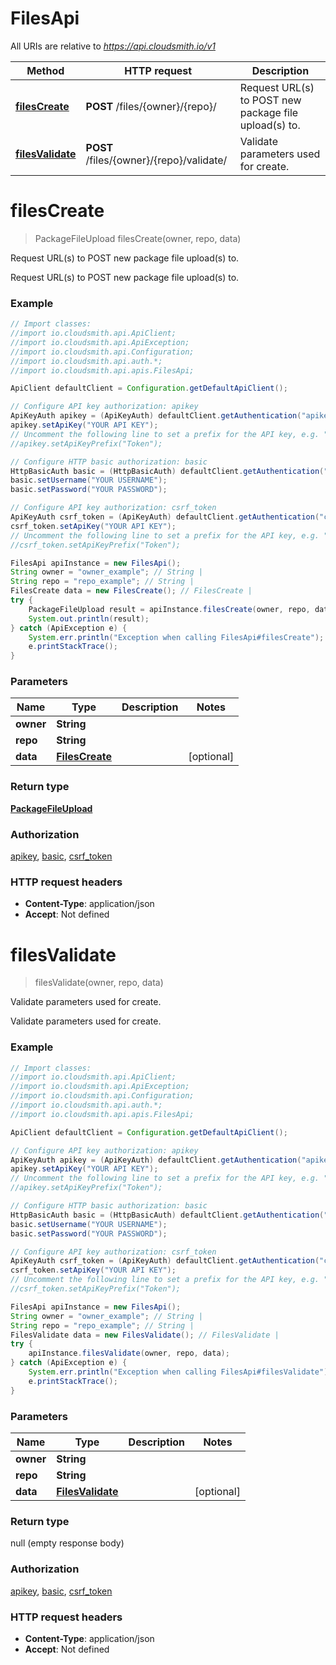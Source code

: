 # FilesApi

All URIs are relative to *https://api.cloudsmith.io/v1*

Method | HTTP request | Description
------------- | ------------- | -------------
[**filesCreate**](FilesApi.md#filesCreate) | **POST** /files/{owner}/{repo}/ | Request URL(s) to POST new package file upload(s) to.
[**filesValidate**](FilesApi.md#filesValidate) | **POST** /files/{owner}/{repo}/validate/ | Validate parameters used for create.


<a name="filesCreate"></a>
# **filesCreate**
> PackageFileUpload filesCreate(owner, repo, data)

Request URL(s) to POST new package file upload(s) to.

Request URL(s) to POST new package file upload(s) to.

### Example
```java
// Import classes:
//import io.cloudsmith.api.ApiClient;
//import io.cloudsmith.api.ApiException;
//import io.cloudsmith.api.Configuration;
//import io.cloudsmith.api.auth.*;
//import io.cloudsmith.api.apis.FilesApi;

ApiClient defaultClient = Configuration.getDefaultApiClient();

// Configure API key authorization: apikey
ApiKeyAuth apikey = (ApiKeyAuth) defaultClient.getAuthentication("apikey");
apikey.setApiKey("YOUR API KEY");
// Uncomment the following line to set a prefix for the API key, e.g. "Token" (defaults to null)
//apikey.setApiKeyPrefix("Token");

// Configure HTTP basic authorization: basic
HttpBasicAuth basic = (HttpBasicAuth) defaultClient.getAuthentication("basic");
basic.setUsername("YOUR USERNAME");
basic.setPassword("YOUR PASSWORD");

// Configure API key authorization: csrf_token
ApiKeyAuth csrf_token = (ApiKeyAuth) defaultClient.getAuthentication("csrf_token");
csrf_token.setApiKey("YOUR API KEY");
// Uncomment the following line to set a prefix for the API key, e.g. "Token" (defaults to null)
//csrf_token.setApiKeyPrefix("Token");

FilesApi apiInstance = new FilesApi();
String owner = "owner_example"; // String | 
String repo = "repo_example"; // String | 
FilesCreate data = new FilesCreate(); // FilesCreate | 
try {
    PackageFileUpload result = apiInstance.filesCreate(owner, repo, data);
    System.out.println(result);
} catch (ApiException e) {
    System.err.println("Exception when calling FilesApi#filesCreate");
    e.printStackTrace();
}
```

### Parameters

Name | Type | Description  | Notes
------------- | ------------- | ------------- | -------------
 **owner** | **String**|  |
 **repo** | **String**|  |
 **data** | [**FilesCreate**](FilesCreate.md)|  | [optional]

### Return type

[**PackageFileUpload**](PackageFileUpload.md)

### Authorization

[apikey](../README.md#apikey), [basic](../README.md#basic), [csrf_token](../README.md#csrf_token)

### HTTP request headers

 - **Content-Type**: application/json
 - **Accept**: Not defined

<a name="filesValidate"></a>
# **filesValidate**
> filesValidate(owner, repo, data)

Validate parameters used for create.

Validate parameters used for create.

### Example
```java
// Import classes:
//import io.cloudsmith.api.ApiClient;
//import io.cloudsmith.api.ApiException;
//import io.cloudsmith.api.Configuration;
//import io.cloudsmith.api.auth.*;
//import io.cloudsmith.api.apis.FilesApi;

ApiClient defaultClient = Configuration.getDefaultApiClient();

// Configure API key authorization: apikey
ApiKeyAuth apikey = (ApiKeyAuth) defaultClient.getAuthentication("apikey");
apikey.setApiKey("YOUR API KEY");
// Uncomment the following line to set a prefix for the API key, e.g. "Token" (defaults to null)
//apikey.setApiKeyPrefix("Token");

// Configure HTTP basic authorization: basic
HttpBasicAuth basic = (HttpBasicAuth) defaultClient.getAuthentication("basic");
basic.setUsername("YOUR USERNAME");
basic.setPassword("YOUR PASSWORD");

// Configure API key authorization: csrf_token
ApiKeyAuth csrf_token = (ApiKeyAuth) defaultClient.getAuthentication("csrf_token");
csrf_token.setApiKey("YOUR API KEY");
// Uncomment the following line to set a prefix for the API key, e.g. "Token" (defaults to null)
//csrf_token.setApiKeyPrefix("Token");

FilesApi apiInstance = new FilesApi();
String owner = "owner_example"; // String | 
String repo = "repo_example"; // String | 
FilesValidate data = new FilesValidate(); // FilesValidate | 
try {
    apiInstance.filesValidate(owner, repo, data);
} catch (ApiException e) {
    System.err.println("Exception when calling FilesApi#filesValidate");
    e.printStackTrace();
}
```

### Parameters

Name | Type | Description  | Notes
------------- | ------------- | ------------- | -------------
 **owner** | **String**|  |
 **repo** | **String**|  |
 **data** | [**FilesValidate**](FilesValidate.md)|  | [optional]

### Return type

null (empty response body)

### Authorization

[apikey](../README.md#apikey), [basic](../README.md#basic), [csrf_token](../README.md#csrf_token)

### HTTP request headers

 - **Content-Type**: application/json
 - **Accept**: Not defined

